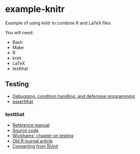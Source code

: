 # example-knitr

Example of using knitr to combine R and LaTeX files

You will need:

- Bash
- Make
- R
- knitr
- LaTeX
- testthat

## Testing

- [Debugging, condition handling, and defensive
  programming](http://adv-r.had.co.nz/Exceptions-Debugging.html)
- [assertthat](https://github.com/hadley/assertthat)

### testthat

* [Reference manual](http://cran.r-project.org/web/packages/testthat/testthat.pdf)
* [Source code](https://github.com/hadley/testthat)
* [Wickhams' chapter on testing](http://r-pkgs.had.co.nz/tests.html)
* [Old R journal
  article](http://journal.r-project.org/archive/2011-1/RJournal_2011-1_Wickham.pdf)
* [Converting from
  RUnit](http://www.r-bloggers.com/automatically-convert-runit-tests-to-testthat-tests/)
